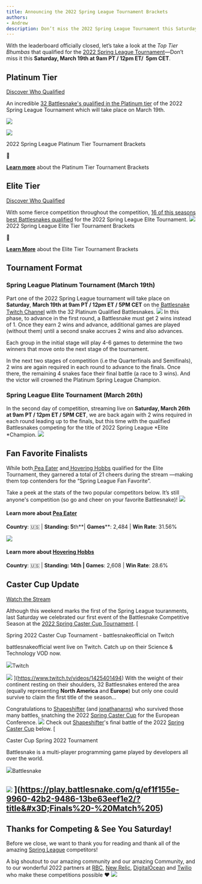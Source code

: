 ```yaml
---
title: Announcing the 2022 Spring League Tournament Brackets
authors:
- Andrew
description: Don’t miss the 2022 Spring League Tournament this Saturday, March 19th at 9am PT / 12pm ET/  5pm CET on Twitch.
---
```


With the leaderboard officially closed, let’s take a look at the *Top Tier Bhumbas* that qualified for the [2022 Spring League Tournament](https://play.battlesnake.com/competitions/spring-league-2022/)—Don’t miss it this **Saturday, March 19th at 9am PT / 12pm ET/  5pm CET**.

## Platinum Tier
[Discover Who Qualified](https://play.battlesnake.com/competitions/spring-league-2022/spring-league-2022-platinum/brackets/)

An incredible [32 Battlesnake's qualified in the Platinum tier](https://play.battlesnake.com/competitions/spring-league-2022/spring-league-2022-platinum/brackets/) of the 2022 Spring League Tournament which will take place on March 19th.

![](./img/image-48.png)

![](./img/image-50.png)

2022 Spring League Platinum Tier Tournament Brackets

🐍

[**Learn more**](https://play.battlesnake.com/competitions/spring-league-2022/spring-league-2022-platinum/brackets/) about the Platinum Tier Tournament Brackets

## Elite Tier
[Discover Who Qualified](https://play.battlesnake.com/competitions/spring-league-2022/spring-league-2022-elite/brackets/)

With some fierce competition throughout the competition, [16 of this seasons best Battlesnakes qualified](https://play.battlesnake.com/competitions/spring-league-2022/spring-league-2022-elite/brackets/) for the 2022 Spring League Elite Tournament.
![](./img/image-51.png)2022 Spring League Elite Tier Tournament Brackets

🐍

**[Learn More](https://play.battlesnake.com/competitions/spring-league-2022/spring-league-2022-elite/brackets/)** about the Elite Tier Tournament Brackets

## Tournament Format

### Spring League Platinum Tournament (March 19th)

Part one of the 2022 Spring League tournament will take place on **Saturday**, **March 19th at 9am PT / 12pm ET / 5PM CET** on the [Battlesnake Twitch Channel](https://twitch.tv/battlesnakeofficial) with the 32 Platinum Qualified Battlesnakes.
![](./img/63B54AFD-A392-4199-BA14-545E214F7F74.png)
In this phase, to advance in the first round, a Battlesnake must get 2 wins instead of 1. Once they earn 2 wins and advance, additional games are played (without them) until a second snake accrues 2 wins and also advances. 

Each group in the initial stage will play 4-6 games to determine the two winners that move onto the next stage of the tournament.

In the next two stages of competition (i.e the Quarterfinals and Semifinals), 2 wins are again required in each round to advance to the finals. Once there, the remaining 4 snakes face their final battle (a race to 3 wins). And the victor will crowned the Platinum Spring League Champion.

### Spring League Elite Tournament (March 26th)

In the second day of competition, streaming live on **Saturday, March 26th at 9am PT / 12pm ET / 5PM CET**, we are back again with 2 wins required in each round leading up to the finals, but this time with the qualified Battlesnakes competing for the title of 2022 Spring League *Elite *Champion.
![](./img/5EE8379B-7FC0-483E-86AD-0174260D4FE5.png)

## Fan Favorite Finalists

While both[ Pea Eater](https://play.battlesnake.com/u/alxv/pea-eater/) and[ Hovering Hobbs](https://play.battlesnake.com/u/coreyja/hovering-hobbs/) qualified for the Elite Tournament, they garnered a total of 21 cheers during the stream —making them top contenders for the “Spring League Fan Favorite”. 

Take a peek at the stats of the two popular competitors below. It’s still anyone's competition (so go and cheer on your favorite Battlesnake)!
![](./img/image-39.png)

#### Learn more about [Pea Eater](https://play.battlesnake.com/u/alxv/pea-eater/)

**Country**: 🇺🇸 | **Standing: 5**th**| **Games****: 2,484 | ****Win Rate****: 31.56%

![](./img/image-40.png)

#### Learn more about [Hovering Hobbs](https://play.battlesnake.com/u/coreyja/hovering-hobbs/)

**Country**: 🇺🇸 | **Standing: **14th** | **Games****: 2,608 | ****Win Rate****: 28.6%

## Caster Cup Update
[Watch the Stream](https://www.twitch.tv/videos/1425401494)

Although this weekend marks the first of the Spring League touranments, last Saturday we celebrated our first event of the Battlesnake Competitive Season at the [2022 Spring Caster Cup Tournament](https://play.battlesnake.com/competitions/caster-cup-spring-2022/).
[

Spring 2022 Caster Cup Tournament - battlesnakeofficial on Twitch

battlesnakeofficial went live on Twitch. Catch up on their Science & Technology VOD now.

![](https://static.twitchcdn.net/assets/favicon-32-e29e246c157142c94346.png)Twitch

![](https://static-cdn.jtvnw.net/cf_vods/d2nvs31859zcd8/8870ccda2a338353872a_battlesnakeofficial_57947580955_3004573603/thumb/thumb1425401494-640x360.jpg)
](https://www.twitch.tv/videos/1425401494)
With the weight of their continent resting on their shoulders, 32 Battlesnakes entered the area (equally representing **North America** and **Europe**) but only one could survive to claim the first title of the season...

Congratulations to [Shapeshifter](https://play.battlesnake.com/u/jonathanarns/shapeshifter/) (and [jonathanarns](https://play.battlesnake.com/u/jonathanarns/)) who survived those many battles, snatching the 2022 [Spring Caster Cup](https://play.battlesnake.com/competitions/caster-cup-spring-2022/) for the European Conference.
![](./img/image-41.png)
Check out [Shapeshifter](https://play.battlesnake.com/u/jonathanarns/shapeshifter/)'s final battle of the 2022 [Spring Caster Cup](https://play.battlesnake.com/competitions/caster-cup-spring-2022/) below.
[

Caster Cup Spring 2022 Tournament

Battlesnake is a multi-player programming game played by developers all over the world.

![](https://play.battlesnake.com/static/ui/apple-touch-icon.png)Battlesnake

![](https://exporter.battlesnake.com/games/ef1f155e-9960-42b2-9486-13be63eef1e2/gif)
](https://play.battlesnake.com/g/ef1f155e-9960-42b2-9486-13be63eef1e2/?title&#x3D;Finals%20-%20Match%205)
---

## Thanks for Competing & See You Saturday!

Before we close, we want to thank you for reading and thank all of the amazing [Spring League](https://play.battlesnake.com/league/spring-league-2022/) competitors!

A big shoutout to our amazing community and our amazing Community, and to our wonderful 2022 partners at [RBC](https://play.battlesnake.com/partner/rbc), [New Relic](https://play.battlesnake.com/partner/newrelic), [DigitalOcean](https://play.battlesnake.com/partner/digitalocean) and [Twilio](https://play.battlesnake.com/partner/twilio) who make these competitions possible ❤️‌
![](./img/image-25.png)
